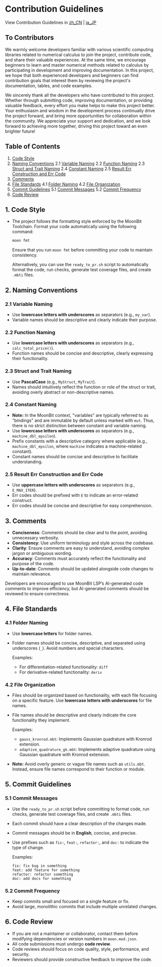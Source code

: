 # Contribution Guidelines

View Contribution Guidelines in [zh_CN](https://github.com/Luna-Flow/calculus-numerical/tree/main/doc/zh_CN/CONTRIBUTING.md) | [ja_JP](https://github.com/Luna-Flow/calculus-numerical/tree/main/doc/ja_JP/CONTRIBUTING.md)

## To Contributors

We warmly welcome developers familiar with various scientific computing libraries related to numerical calculus to join the project, contribute code, and share their valuable experiences. At the same time, we encourage beginners to learn and master numerical methods related to calculus by participating in development and improving documentation. In this project, we hope that both experienced developers and beginners can find contribution goals that interest them by reviewing the project's documentation, tables, and code examples.

We sincerely thank all the developers who have contributed to this project. Whether through submitting code, improving documentation, or providing valuable feedback, every effort you make helps to make this project better. Your enthusiasm and wisdom in the development process continually drive the project forward, and bring more opportunities for collaboration within the community. We appreciate your support and dedication, and we look forward to achieving more together, driving this project toward an even brighter future!

## Table of Contents

1. [Code Style](#1-code-style)
2. [Naming Conventions](#2-naming-conventions)
   2.1 [Variable Naming](#21-variable-naming)
   2.2 [Function Naming](#22-function-naming)
   2.3 [Struct and Trait Naming](#23-struct-and-trait-naming)
   2.4 [Constant Naming](#24-constant-naming)
   2.5 [Result Err Construction and Err Code](#25-result-err-construction-and-err-code)
3. [Comments](#3-comments)
4. [File Standards](#4-file-standards)
   4.1 [Folder Naming](#41-folder-naming)
   4.2 [File Organization](#42-file-organization)
5. [Commit Guidelines](#5-commit-guidelines)
   5.1 [Commit Messages](#51-commit-messages)
   5.2 [Commit Frequency](#52-commit-frequency)
6. [Code Review](#6-code-review)

## 1. Code Style

- The project follows the formatting style enforced by the MoonBit Toolchain. Format your code automatically using the following command:

  ```bash
  moon fmt
  ```

  Ensure that you run `moon fmt` before committing your code to maintain consistency.

  Alternatively, you can use the `ready_to_pr.sh` script to automatically format the code, run checks, generate test coverage files, and create `.mbti` files.

## 2. Naming Conventions

### 2.1 Variable Naming

- Use **lowercase letters with underscores** as separators (e.g., `my_var`).
- Variable names should be descriptive and clearly indicate their purpose.

### 2.2 Function Naming

- Use **lowercase letters with underscores** as separators (e.g., `calc_total_price()`).
- Function names should be concise and descriptive, clearly expressing their functionality.

### 2.3 Struct and Trait Naming

- Use **PascalCase** (e.g., `MyStruct`, `MyTrait`).
- Names should intuitively reflect the function or role of the struct or trait, avoiding overly abstract or non-descriptive names.

### 2.4 Constant Naming

- **Note:** In the MoonBit context, "variables" are typically referred to as "bindings" and are immutable by default unless marked with `mut`. Thus, there is no strict distinction between constant and variable naming.
- Use **lowercase letters with underscores** as separators (e.g., `machine_dbl_epsilon`).
- Prefix constants with a descriptive category where applicable (e.g., `machine_dbl_epsilon`, where `machine` indicates a machine-related constant).
- Constant names should be concise and descriptive to facilitate understanding.

### 2.5 Result Err Construction and Err Code

- Use **uppercase letters with underscores** as separators (e.g., `E_MAX_ITER`).
- Err codes should be prefixed with `E` to indicate an error-related construct.
- Err codes should be concise and descriptive for easy comprehension.

## 3. Comments

- **Conciseness**: Comments should be clear and to the point, avoiding unnecessary verbosity.
- **Consistency**: Use uniform terminology and style across the codebase.
- **Clarity**: Ensure comments are easy to understand, avoiding complex jargon or ambiguous wording.
- **Accuracy**: Comments must accurately reflect the functionality and purpose of the code.
- **Up-to-date**: Comments should be updated alongside code changes to maintain relevance.

Developers are encouraged to use MoonBit LSP’s AI-generated code comments to improve efficiency, but AI-generated comments should be reviewed to ensure correctness.

## 4. File Standards

### 4.1 Folder Naming

- Use **lowercase letters** for folder names.
- Folder names should be concise, descriptive, and separated using underscores (`_`). Avoid numbers and special characters.

  Examples:

  - For differentiation-related functionality: `diff`
  - For derivative-related functionality: `deriv`

### 4.2 File Organization

- Files should be organized based on functionality, with each file focusing on a specific feature. Use **lowercase letters with underscores** for file names.
- File names should be descriptive and clearly indicate the core functionality they implement.

  Examples:

  - `gauss_kronrod.mbt`: Implements Gaussian quadrature with Kronrod extension.
  - `adaptive_quadrature_gk.mbt`: Implements adaptive quadrature using Gaussian quadrature with Kronrod extension.

- **Note:** Avoid overly generic or vague file names such as `utils.mbt`. Instead, ensure file names correspond to their function or module.

## 5. Commit Guidelines

### 5.1 Commit Messages

- Use the `ready_to_pr.sh` script before committing to format code, run checks, generate test coverage files, and create `.mbti` files.
- Each commit should have a clear description of the changes made.
- Commit messages should be in **English**, concise, and precise.
- Use prefixes such as `fix:`, `feat:`, `refactor:`, and `doc:` to indicate the type of change.

  Examples:

  ```text
  fix: fix bug in something
  feat: add feature for something
  refactor: refactor something
  doc: add docs for something
  ```

### 5.2 Commit Frequency

- Keep commits small and focused on a single feature or fix.
- Avoid large, monolithic commits that include multiple unrelated changes.

## 6. Code Review

- If you are not a maintainer or collaborator, contact them before modifying dependencies or version numbers in `moon.mod.json`.
- All code submissions must undergo **code review**.
- Code reviews should focus on code quality, style, performance, and security.
- Reviewers should provide constructive feedback to improve the code.
